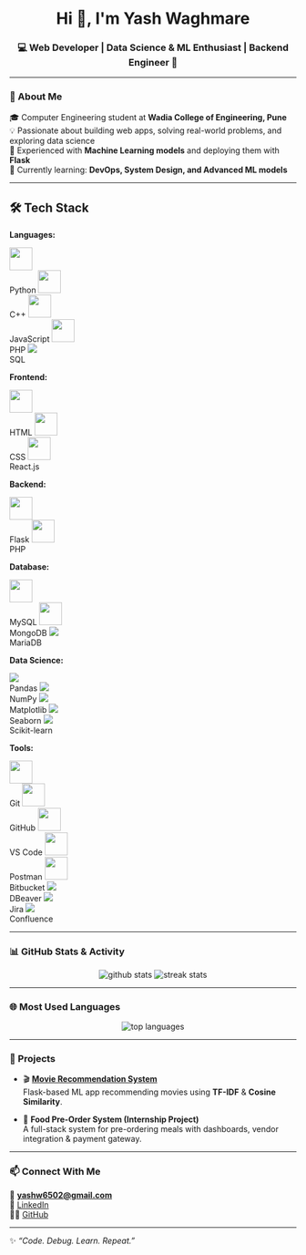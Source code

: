 <h1 align="center">Hi 👋, I'm Yash Waghmare</h1>
<h3 align="center">💻 Web Developer | Data Science & ML Enthusiast | Backend Engineer 🚀</h3>

---

### 🚀 About Me
🎓 Computer Engineering student at **Wadia College of Engineering, Pune**  
💡 Passionate about building web apps, solving real-world problems, and exploring data science  
🤖 Experienced with **Machine Learning models** and deploying them with **Flask**  
🌱 Currently learning: **DevOps, System Design, and Advanced ML models**  

---

## 🛠️ Tech Stack  

**Languages:**  
<p align="left">
  <img src="https://skillicons.dev/icons?i=python" width="40" /><br>Python
  <img src="https://skillicons.dev/icons?i=cpp" width="40" /><br>C++
  <img src="https://skillicons.dev/icons?i=js" width="40" /><br>JavaScript
  <img src="https://skillicons.dev/icons?i=php" width="40" /><br>PHP
  <img src="https://img.shields.io/badge/SQL-336791?style=for-the-badge&logo=postgresql&logoColor=white" /><br>SQL
</p>

**Frontend:**  
<p align="left">
  <img src="https://skillicons.dev/icons?i=html" width="40" /><br>HTML
  <img src="https://skillicons.dev/icons?i=css" width="40" /><br>CSS
  <img src="https://skillicons.dev/icons?i=react" width="40" /><br>React.js
</p>

**Backend:**  
<p align="left">
  <img src="https://skillicons.dev/icons?i=flask" width="40" /><br>Flask
  <img src="https://skillicons.dev/icons?i=php" width="40" /><br>PHP
</p>

**Database:**  
<p align="left">
  <img src="https://skillicons.dev/icons?i=mysql" width="40" /><br>MySQL
  <img src="https://skillicons.dev/icons?i=mongodb" width="40" /><br>MongoDB
  <img src="https://img.shields.io/badge/MariaDB-003545?style=for-the-badge&logo=mariadb&logoColor=white" /><br>MariaDB
</p>

**Data Science:**  
<p align="left">
  <img src="https://img.shields.io/badge/Pandas-150458?style=for-the-badge&logo=pandas&logoColor=white" /><br>Pandas
  <img src="https://img.shields.io/badge/Numpy-013243?style=for-the-badge&logo=numpy&logoColor=white" /><br>NumPy
  <img src="https://img.shields.io/badge/Matplotlib-11557c?style=for-the-badge&logo=plotly&logoColor=white" /><br>Matplotlib
  <img src="https://img.shields.io/badge/Seaborn-4c78a8?style=for-the-badge&logo=plotly&logoColor=white" /><br>Seaborn
  <img src="https://img.shields.io/badge/Scikit--Learn-f7931e?style=for-the-badge&logo=scikitlearn&logoColor=white" /><br>Scikit-learn
</p>

**Tools:**  
<p align="left">
  <img src="https://skillicons.dev/icons?i=git" width="40" /><br>Git
  <img src="https://skillicons.dev/icons?i=github" width="40" /><br>GitHub
  <img src="https://skillicons.dev/icons?i=vscode" width="40" /><br>VS Code
  <img src="https://skillicons.dev/icons?i=postman" width="40" /><br>Postman
  <img src="https://skillicons.dev/icons?i=bitbucket" width="40" /><br>Bitbucket
  <img src="https://img.shields.io/badge/DBeaver-372923?style=for-the-badge&logo=dbeaver&logoColor=white" /><br>DBeaver
  <img src="https://img.shields.io/badge/Jira-0052CC?style=for-the-badge&logo=jira&logoColor=white" /><br>Jira
  <img src="https://img.shields.io/badge/Confluence-172B4D?style=for-the-badge&logo=confluence&logoColor=white" /><br>Confluence
</p>

---

### 📊 GitHub Stats & Activity  

<p align="center">
  <img src="https://github-readme-stats.vercel.app/api?username=Yashw2121&show_icons=true&theme=radical" alt="github stats" />
  <img src="https://github-readme-streak-stats.herokuapp.com/?user=Yashw2121&theme=radical" alt="streak stats" />
</p>

---

### 🌐 Most Used Languages  

<p align="center">
  <img src="https://github-readme-stats.vercel.app/api/top-langs/?username=Yashw2121&layout=compact&theme=radical" alt="top languages" />
</p>

---

### 🚀 Projects  

- 🎬 [**Movie Recommendation System**](https://github.com/Yashw2121/Movie-Recommendation-System)  
  Flask-based ML app recommending movies using **TF-IDF** & **Cosine Similarity**.  

- 🍴 **Food Pre-Order System (Internship Project)**  
  A full-stack system for pre-ordering meals with dashboards, vendor integration & payment gateway.  

---

### 📫 Connect With Me  

📧 **yashw6502@gmail.com**  
💼 [LinkedIn](https://www.linkedin.com/in/yash-waghmare-)  
🧑‍💻 [GitHub](https://github.com/Yashw2121)  

---

✨ *“Code. Debug. Learn. Repeat.”*  
